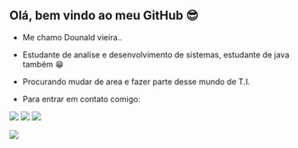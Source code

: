 ## Olá, bem vindo ao meu GitHub 😎

- Me chamo Dounald vieira..
- Estudante de analise e desenvolvimento de sistemas, estudante de java também 😁
- Procurando mudar de area e fazer parte desse mundo de T.I.

- Para entrar em contato comigo:


 <div> 
  
  <a href="https://www.instagram.com/vieiradounald/" target="_blank"><img src="https://img.shields.io/badge/-Instagram-%23E4405F?style=for-the-badge&logo=instagram&logoColor=white" target="_blank"></a>
  <a href = "mailto:https://mail.google.com/mail/u/0/#inbox"><img src="https://img.shields.io/badge/-Gmail-%23333?style=for-the-badge&logo=gmail&logoColor=white" target="_blank"></a>
  <a href="https://www.linkedin.com/in/dounald-vieira-43447920b/" target="_blank"><img src="https://img.shields.io/badge/-LinkedIn-%230077B5?style=for-the-badge&logo=linkedin&logoColor=white" target="_blank"></a> 
</div>

<div>
 <img src="https://cdn.jsdelivr.net/gh/devicons/devicon/icons/java/java-original-wordmark.svg" />
</div>



<!---
VieiraDounald/VieiraDounald is a ✨ special ✨ repository because its `README.md` (this file) appears on your GitHub profile.
You can click the Preview link to take a look at your changes.
--->
